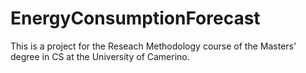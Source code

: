 # EnergyConsumptionForecast
This is a project for the Reseach Methodology course of the Masters' degree in CS at the University of Camerino.
